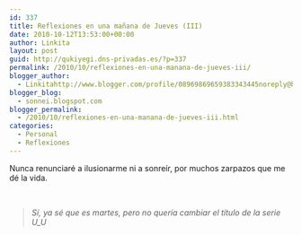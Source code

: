 ```yaml
---
id: 337
title: Reflexiones en una mañana de Jueves (III)
date: 2010-10-12T13:53:00+00:00
author: Linkita
layout: post
guid: http://qukiyegi.dns-privadas.es/?p=337
permalink: /2010/10/reflexiones-en-una-manana-de-jueves-iii/
blogger_author:
  - Linkitahttp://www.blogger.com/profile/08969869659383343445noreply@blogger.com
blogger_blog:
  - sonnei.blogspot.com
blogger_permalink:
  - /2010/10/reflexiones-en-una-manana-de-jueves-iii.html
categories:
  - Personal
  - Reflexiones
---
```

Nunca renunciaré a ilusionarme ni a sonreír, por muchos zarpazos que me dé la vida. 

<div>
</div>

<div>
</div>

<div>
  <i><br /> 
  
  <blockquote>
    Sí, ya sé que es martes, pero no quería cambiar el título de la serie U_U</p>
  </blockquote>
  
  <p>
    </i></div>